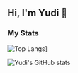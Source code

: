 ## Hi, I'm Yudi 👋
 
### My Stats
![Top Langs](https://github-readme-stats.vercel.app/api/top-langs/?username=tanyudii&layout=compact)]

![Yudi's GitHub stats](https://github-readme-stats.vercel.app/api?username=tanyudii&show_icons=true&theme=tokyonight)
